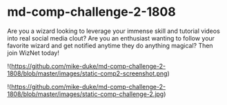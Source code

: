 # md-comp-challenge-2-1808

Are you a wizard looking to leverage your immense skill and tutorial videos into real social media clout? Are you an enthusiast wanting to follow your favorite wizard and get notified anytime they do anything magical? Then join WizNet today!

!(https://github.com/mike-duke/md-comp-challenge-2-1808/blob/master/images/static-comp2-screenshot.png)

!(https://github.com/mike-duke/md-comp-challenge-2-1808/blob/master/images/static-comp-challenge-2.jpg)
